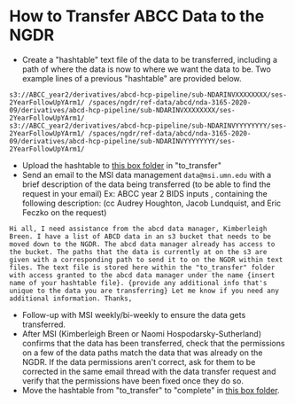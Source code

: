 # How to Transfer ABCC Data to the NGDR

-   Create a "hashtable" text file of the data to be transferred, including a path of where the data is now to where we want the data to be. Two example lines of a previous "hashtable" are provided below.
```shell 
s3://ABCC_year2/derivatives/abcd-hcp-pipeline/sub-NDARINVXXXXXXXX/ses-2YearFollowUpYArm1/ /spaces/ngdr/ref-data/abcd/nda-3165-2020-09/derivatives/abcd-hcp-pipeline/sub-NDARINVXXXXXXXX/ses-2YearFollowUpYArm1/
s3://ABCC_year2/derivatives/abcd-hcp-pipeline/sub-NDARINVYYYYYYYY/ses-2YearFollowUpYArm1/ /spaces/ngdr/ref-data/abcd/nda-3165-2020-09/derivatives/abcd-hcp-pipeline/sub-NDARINVYYYYYYYY/ses-2YearFollowUpYArm1/
```

-   Upload the hashtable to [this box folder](https://umn.app.box.com/folder/180135363134) in "to_transfer"
-   Send an email to the MSI data management `data@msi.umn.edu` with a brief description of the data being transferred (to be able to find the request in your email) Ex: ABCC year 2 BIDS inputs , containing the following description: (cc Audrey Houghton, Jacob Lundquist, and Eric Feczko on the request)

`Hi all,
I need assistance from the abcd data manager, Kimberleigh Breen. I have a list of ABCD data in an s3 bucket that needs to be moved down to the NGDR. The abcd data manager already has access to the bucket. The paths that the data is currently at on the s3 are given with a corresponding path to send it to on the NGDR within text files. The text file is stored here within the "to_transfer" folder with access granted to the abcd data manager under the name {insert name of your hashtable file}. {provide any additional info that's unique to the data you are transferring}
Let me know if you need any additional information. Thanks,`

-   Follow-up with MSI weekly/bi-weekly to ensure the data gets transferred.
-   After MSI (Kimberleigh Breen or Naomi Hospodarsky-Sutherland) confirms that the data has been transferred, check that the permissions on a few of the data paths match the data that was already on the NGDR. If the data permissions aren't correct, ask for them to be corrected in the same email thread with the data transfer request and verify that the permissions have been fixed once they do so.
-   Move the hashtable from "to_transfer" to "complete" in [this box folder](https://umn.account.box.com/login?redirect_url=%2Ffolder%2F180135363134).
